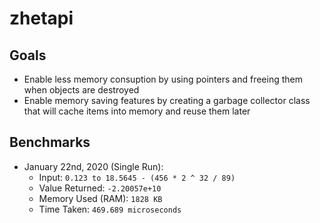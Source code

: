 # zhetapi

## Goals ##

 - Enable less memory consuption by using pointers and freeing them when objects are destroyed
 - Enable memory saving features by creating a garbage collector class that will cache items into memory and reuse them later


## Benchmarks ##

 * January 22nd, 2020 (Single Run):
   * Input: ```0.123 to 18.5645 - (456 * 2 ^ 32 / 89)```
   * Value Returned: ```-2.20057e+10```
   * Memory Used (RAM): ```1828 KB```
   * Time Taken: ```469.689 microseconds```
 
